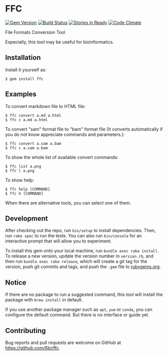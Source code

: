 # FFC
[![Gem Version](https://badge.fury.io/rb/ffc.svg)](https://badge.fury.io/rb/ffc)
[![Build Status](https://travis-ci.org/6br/ffc.svg?branch=master)](https://travis-ci.org/6br/ffc)
[![Stories in Ready](https://badge.waffle.io/6br/ffc.svg?label=ready&title=Ready)](http://waffle.io/6br/ffc)
[![Code Climate](https://codeclimate.com/github/6br/ffc/badges/gpa.svg)](https://codeclimate.com/github/6br/ffc)

File Formats Conversion Tool

Especially, this tool may be useful for bioinformatics.

## Installation

Install it yourself as:

    $ gem install ffc

## Examples

To convert markdown file to HTML file:

    $ ffc convert a.md a.html
    $ ffc c a.md a.html

To convert "sam" format file to "bam" format file (It converts automatically if you do not know appreciate commands and parameters.):

    $ ffc convert a.sam a.bam
    $ ffc c a.sam a.bam
    
To show the whole list of available convert commands:

    $ ffc list a.png
    $ ffc l a.png
    
To show help:

    $ ffc help [COMMAND]
    $ ffc h [COMMAND]

When there are alternative tools, you can select one of them.

## Development

After checking out the repo, run `bin/setup` to install dependencies. Then, run `rake spec` to run the tests. You can also run `bin/console` for an interactive prompt that will allow you to experiment.

To install this gem onto your local machine, run `bundle exec rake install`. To release a new version, update the version number in `version.rb`, and then run `bundle exec rake release`, which will create a git tag for the version, push git commits and tags, and push the `.gem` file to [rubygems.org](https://rubygems.org).

## Notice

If there are no package to run a suggested command, this tool will install the package with `brew install` in default.

If you use another package manager such as `apt`, `yum` or `conda`, you can configure the default command. But there is no interface or guide yet. 

## Contributing

Bug reports and pull requests are welcome on GitHub at https://github.com/6br/ffc.

